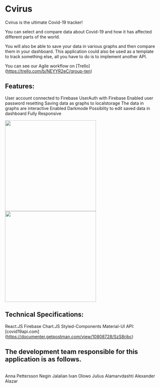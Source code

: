 # Cvirus

Cvirus is the ultimate Covid-19 tracker! 
<br>

You can select and compare data about Covid-19 and how it has affected different parts of the world. 
<br>

You will also be able to save your data in various graphs and then compare them in your dashboard. This application could also be used as a template to track something else, all you have to do is to implement another API.
<br>

You can see our Agile workflow on [Trello] (https://trello.com/b/NEYYR2eC/group-ten)
<br>

## Features:
User account connected to Firebase
UserAuth with Firebase
Enabled user password resetting
Saving data as graphs to localstorage
The data in graphs are interactive
Enabled Darkmode
Possiblity to edit saved data in dashboard
Fully Responsive
<br>

 <tr >
    <td><img src="img/CIVIRUS_landing.jpg" width=300 height=auto></td>
     <td><img src="img/CIVIRUS_dashboard.jpg" width=300 height=auto></td>
  </tr>

## Technical Specifications:
React.JS
Firebase
Chart.JS
Styled-Components
Material-UI
API: [covid19api.com] (https://documenter.getpostman.com/view/10808728/SzS8rjbc)
<br>


## The development team responsible for this application is as follows.
<br>
Anna Pettersson
Negin Jalalian
Ivan Olowo
Julius Alamarvdashti
Alexander Alazar


